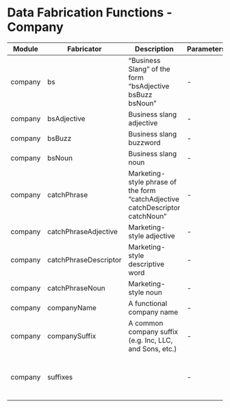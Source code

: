 # Data Fabrication Functions - Company

| **Module** | **Fabricator** | **Description** | **Parameters** | **Notes** |
| --- | --- | --- | --- | --- |
| company | bs  | “Business Slang” of the form “bsAdjective bsBuzz bsNoun” | \-  |     |
| company | bsAdjective | Business slang adjective | \-  |     |
| company | bsBuzz | Business slang buzzword | \-  |     |
| company | bsNoun | Business slang noun | \-  |     |
| company | catchPhrase | Marketing-style phrase of the form “catchAdjective catchDescriptor catchNoun” | \-  |     |
| company | catchPhraseAdjective | Marketing-style adjective | \-  |     |
| company | catchPhraseDescriptor | Marketing-style descriptive word | \-  |     |
| company | catchPhraseNoun | Marketing-style noun | \-  |     |
| company | companyName | A functional company name | \-  |     |
| company | companySuffix | A common company suffix (e.g. Inc, LLC, and Sons, etc.) | \-  |     |
| company | suffixes |     | \-  | *Soon to be deprecated. Please use companySuffix instead.* |